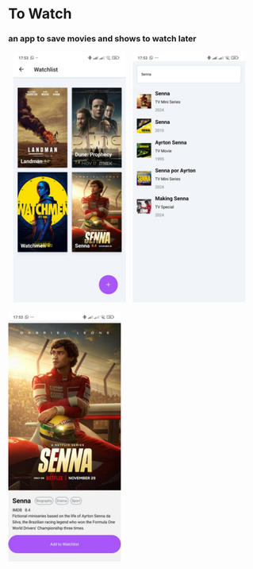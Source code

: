 # To Watch

### an app to save movies and shows to watch later

<p float="left">
  <img src="./home.jpg" width="45%" stlye="margin-right:10px"  hspace="10"/>
  <img src="./senna-search.jpg" width="45%" />
</p>
<p float="left">
  <img src="./senna-details.jpg" width="45%" />
</p>
